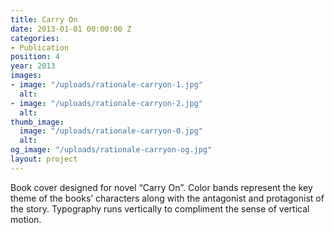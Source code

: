 ```yaml
---
title: Carry On
date: 2013-01-01 00:00:00 Z
categories:
- Publication
position: 4
year: 2013
images:
- image: "/uploads/rationale-carryon-1.jpg"
  alt:
- image: "/uploads/rationale-carryon-2.jpg"
  alt:
thumb_image:
  image: "/uploads/rationale-carryon-0.jpg"
  alt:
og_image: "/uploads/rationale-carryon-og.jpg"
layout: project
---
```


Book cover designed for novel “Carry On”. Color bands represent the key theme of the books’ characters along with the antagonist and protagonist of the story. Typography runs vertically to compliment the sense of vertical motion.
